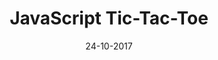 ---
title: "JavaScript Tic-Tac-Toe"

excerpt: "A simple JavaScript Tic-Tac-Toe using Minimax Algorithm for basic AI player"

date: 24-10-2017

link: https://github.com/deepaksood619/JavaScriptTicTacToe

header:
  teaser: /assets/images/tic-tac-toe-th.jpeg
---
